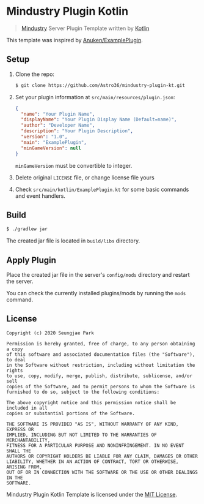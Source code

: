 # Mindustry Plugin Kotlin

> [Mindustry](https://mindustrygame.github.io/) Server Plugin Template written by [Kotlin](https://kotlinlang.org/)

This template was inspired by [Anuken/ExamplePlugin](https://github.com/Anuken/ExamplePlugin).

## Setup

1. Clone the repo:

    ```bash
    $ git clone https://github.com/Astro36/mindustry-plugin-kt.git
    ```

2. Set your plugin information at `src/main/resources/plugin.json`:

    ```json
    {
      "name": "Your Plugin Name",
      "displayName": "Your Plugin Display Name (Default=name)",
      "author": "Developer Name",
      "description": "Your Plugin Description",
      "version": "1.0",
      "main": "ExamplePlugin",
      "minGameVersion": null
    }
    ```

    `minGameVersion` must be convertible to integer.

3. Delete original `LICENSE` file, or change license file  yours
4. Check `src/main/kotlin/ExamplePlugin.kt` for some basic commands and event handlers.

## Build

```bash
$ ./gradlew jar
```

The created jar file is located in `build/libs` directory.

## Apply Plugin

Place the created jar file in the server's `config/mods` directory and restart the server.

You can check the currently installed plugins/mods by running the `mods` command.

## License

```text
Copyright (c) 2020 Seungjae Park

Permission is hereby granted, free of charge, to any person obtaining a copy
of this software and associated documentation files (the "Software"), to deal
in the Software without restriction, including without limitation the rights
to use, copy, modify, merge, publish, distribute, sublicense, and/or sell
copies of the Software, and to permit persons to whom the Software is
furnished to do so, subject to the following conditions:

The above copyright notice and this permission notice shall be included in all
copies or substantial portions of the Software.

THE SOFTWARE IS PROVIDED "AS IS", WITHOUT WARRANTY OF ANY KIND, EXPRESS OR
IMPLIED, INCLUDING BUT NOT LIMITED TO THE WARRANTIES OF MERCHANTABILITY,
FITNESS FOR A PARTICULAR PURPOSE AND NONINFRINGEMENT. IN NO EVENT SHALL THE
AUTHORS OR COPYRIGHT HOLDERS BE LIABLE FOR ANY CLAIM, DAMAGES OR OTHER
LIABILITY, WHETHER IN AN ACTION OF CONTRACT, TORT OR OTHERWISE, ARISING FROM,
OUT OF OR IN CONNECTION WITH THE SOFTWARE OR THE USE OR OTHER DEALINGS IN THE
SOFTWARE.
```

Mindustry Plugin Kotlin Template is licensed under the [MIT License](./LICENSE).
